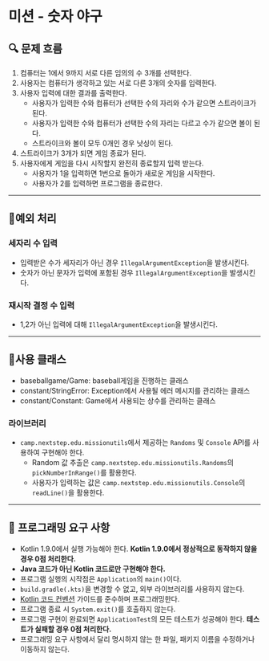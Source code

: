 # 미션 - 숫자 야구

## 🔍 문제 흐름

1. 컴퓨터는 1에서 9까지 서로 다른 임의의 수 3개를 선택한다.
2. 사용자는 컴퓨터가 생각하고 있는 서로 다른 3개의 숫자를 입력한다.
3. 사용자 입력에 대한 결과를 출력한다.
   * 사용자가 입력한 수와 컴퓨터가 선택한 수의 자리와 수가 같으면 스트라이크가 된다.
   * 사용자가 입력한 수와 컴퓨터가 선택한 수의 자리는 다르고 수가 같으면 볼이 된다.
   * 스트라이크와 볼이 모두 0개인 경우 낫싱이 된다.
4. 스트라이크가 3개가 되면 게임 종료가 된다.
5. 사용자에게 게임을 다시 시작할지 완전히 종료할지 입력 받는다.
   * 사용자가 1을 입력하면 1번으로 돌아가 새로운 게임을 시작한다.
   * 사용자가 2를 입력하면 프로그램을 종료한다.

* * *
## 🚨예외 처리

### 세자리 수 입력
  * 입력받은 수가 세자리가 아닌 경우 `IllegalArgumentException`을 발생시킨다.
  * 숫자가 아닌 문자가 입력에 포함된 경우 `IllegalArgumentException`을 발생시킨다.

### 재시작 결정 수 입력
  * 1,2가 아닌 입력에 대해 `IllegalArgumentException`을 발생시킨다.

* * *
## 🚀사용 클래스
  * baseballgame/Game: baseball게임을 진행하는 클래스
  * constant/StringError: Exception에서 사용될 에러 메시지를 관리하는 클래스
  * constant/Constant: Game에서 사용되는 상수를 관리하는 클래스

### 라이브러리

- `camp.nextstep.edu.missionutils`에서 제공하는 `Randoms` 및 `Console` API를 사용하여 구현해야 한다.
    - Random 값 추출은 `camp.nextstep.edu.missionutils.Randoms`의 `pickNumberInRange()`를 활용한다.
    - 사용자가 입력하는 값은 `camp.nextstep.edu.missionutils.Console`의 `readLine()`을 활용한다.
* * *
## 🎯 프로그래밍 요구 사항

- Kotlin 1.9.0에서 실행 가능해야 한다. **Kotlin 1.9.0에서 정상적으로 동작하지 않을 경우 0점 처리한다.**
- **Java 코드가 아닌 Kotlin 코드로만 구현해야 한다.**
- 프로그램 실행의 시작점은 `Application`의 `main()`이다.
- `build.gradle(.kts)`을 변경할 수 없고, 외부 라이브러리를 사용하지 않는다.
- [Kotlin 코드 컨벤션](https://github.com/woowacourse/woowacourse-docs/tree/main/styleguide/kotlin) 가이드를 준수하며 프로그래밍한다.
- 프로그램 종료 시 `System.exit()`를 호출하지 않는다.
- 프로그램 구현이 완료되면 `ApplicationTest`의 모든 테스트가 성공해야 한다. **테스트가 실패할 경우 0점 처리한다.**
- 프로그래밍 요구 사항에서 달리 명시하지 않는 한 파일, 패키지 이름을 수정하거나 이동하지 않는다.


